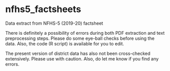 # nfhs5_factsheets
Data extract from NFHS-5 (2019-20) factsheet

There is definitely a possibility of errors during both PDF extraction and text preprocessing steps. Please do some eye-ball checks before using the data. Also, the code (R script) is available for you to edit.

The present version of district data has also not been cross-checked extensively. Please use with caution. Also, do let me know if you find any errors.
